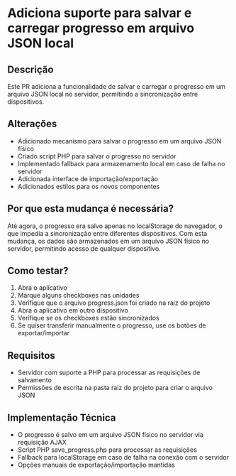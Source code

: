 # Adiciona suporte para salvar e carregar progresso em arquivo JSON local

## Descrição
Este PR adiciona a funcionalidade de salvar e carregar o progresso em um arquivo JSON local no servidor, permitindo a sincronização entre dispositivos.

## Alterações
- Adicionado mecanismo para salvar o progresso em um arquivo JSON físico
- Criado script PHP para salvar o progresso no servidor
- Implementado fallback para armazenamento local em caso de falha no servidor
- Adicionada interface de importação/exportação
- Adicionados estilos para os novos componentes

## Por que esta mudança é necessária?
Até agora, o progresso era salvo apenas no localStorage do navegador, o que impedia a sincronização entre diferentes dispositivos. Com esta mudança, os dados são armazenados em um arquivo JSON físico no servidor, permitindo acesso de qualquer dispositivo.

## Como testar?
1. Abra o aplicativo
2. Marque alguns checkboxes nas unidades
3. Verifique que o arquivo progress.json foi criado na raiz do projeto
4. Abra o aplicativo em outro dispositivo
5. Verifique se os checkboxes estão sincronizados
6. Se quiser transferir manualmente o progresso, use os botões de exportar/importar

## Requisitos
- Servidor com suporte a PHP para processar as requisições de salvamento
- Permissões de escrita na pasta raiz do projeto para criar o arquivo JSON

## Implementação Técnica
- O progresso é salvo em um arquivo JSON físico no servidor via requisição AJAX
- Script PHP save_progress.php para processar as requisições
- Fallback para localStorage em caso de falha na conexão com o servidor
- Opções manuais de exportação/importação mantidas 